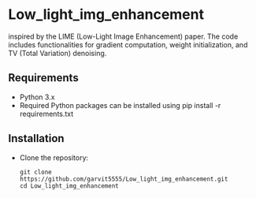# Low_light_img_enhancement
inspired by the LIME (Low-Light Image Enhancement) paper. The code includes functionalities for gradient computation, weight initialization, and TV (Total Variation) denoising.

## Requirements
  - Python 3.x
  - Required Python packages can be installed using pip install -r requirements.txt
## Installation
- Clone the repository:
  ```
  git clone https://github.com/garvit5555/Low_light_img_enhancement.git
  cd Low_light_img_enhancement
